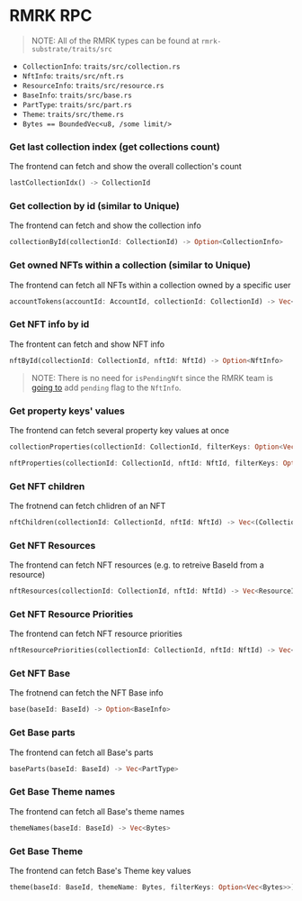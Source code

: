 # RMRK RPC

> NOTE: All of the RMRK types can be found at `rmrk-substrate/traits/src`
* `CollectionInfo`: `traits/src/collection.rs`
* `NftInfo`: `traits/src/nft.rs`
* `ResourceInfo`: `traits/src/resource.rs`
* `BaseInfo`: `traits/src/base.rs`
* `PartType`: `traits/src/part.rs`
* `Theme`: `traits/src/theme.rs`
* `Bytes == BoundedVec<u8, /some limit/>`

### Get last collection index (get collections count)
The frontend can fetch and show the overall collection's count
```rust
lastCollectionIdx() -> CollectionId
```

### Get collection by id (similar to Unique)
The frontend can fetch and show the collection info
```rust
collectionById(collectionId: CollectionId) -> Option<CollectionInfo>
```

### Get owned NFTs within a collection (similar to Unique)
The frontend can fetch all NFTs within a collection owned by a specific user
```rust
accountTokens(accountId: AccountId, collectionId: CollectionId) -> Vec<NftId>
```

### Get NFT info by id
The frontent can fetch and show NFT info
```rust
nftById(collectionId: CollectionId, nftId: NftId) -> Option<NftInfo>
```

> NOTE: There is no need for `isPendingNft` since the RMRK team is [going to](https://github.com/rmrk-team/rmrk-substrate/issues/109)
add `pending` flag to the `NftInfo`.

### Get property keys' values
The frontend can fetch several property key values at once
```rust
collectionProperties(collectionId: CollectionId, filterKeys: Option<Vec<u32>>) -> Vec<(/* key: */ Bytes, /* value: */ Bytes)>

nftProperties(collectionId: CollectionId, nftId: NftId, filterKeys: Option<Vec<u32>>) -> Vec<(/* key: */ Bytes, /* value: */ Bytes)>
```

### Get NFT children
The frotnend can fetch chlidren of an NFT
```rust
nftChildren(collectionId: CollectionId, nftId: NftId) -> Vec<(CollectionId, NftId)>
```

### Get NFT Resources
The frontend can fetch NFT resources (e.g. to retreive BaseId from a resource)
```rust
nftResources(collectionId: CollectionId, nftId: NftId) -> Vec<ResourceInfo>
```

### Get NFT Resource Priorities
The frontend can fetch NFT resource priorities
```rust
nftResourcePriorities(collectionId: CollectionId, nftId: NftId) -> Vec<Bytes /* resourceId */>
```

### Get NFT Base
The frotnend can fetch the NFT Base info
```rust
base(baseId: BaseId) -> Option<BaseInfo>
```

### Get Base parts
The frontend can fetch all Base's parts
```rust
baseParts(baseId: BaseId) -> Vec<PartType>
```

### Get Base Theme names
The frontend can fetch all Base's theme names
```rust
themeNames(baseId: BaseId) -> Vec<Bytes>
```

### Get Base Theme
The frontend can fetch Base's Theme key values
```rust
theme(baseId: BaseId, themeName: Bytes, filterKeys: Option<Vec<Bytes>>) -> Option<RmrkTraitsTheme>
```
